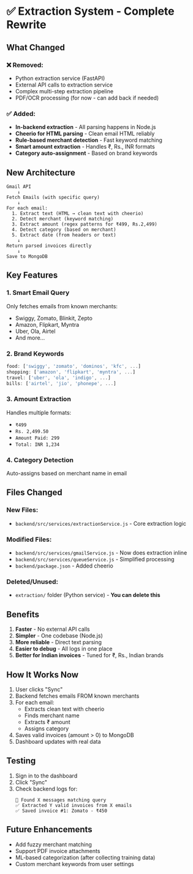 # ✅ Extraction System - Complete Rewrite

## What Changed

### ❌ **Removed:**
- Python extraction service (FastAPI)
- External API calls to extraction service
- Complex multi-step extraction pipeline
- PDF/OCR processing (for now - can add back if needed)

### ✅ **Added:**
- **In-backend extraction** - All parsing happens in Node.js
- **Cheerio for HTML parsing** - Clean email HTML reliably
- **Rule-based merchant detection** - Fast keyword matching
- **Smart amount extraction** - Handles ₹, Rs., INR formats
- **Category auto-assignment** - Based on brand keywords

## New Architecture

```
Gmail API
    ↓
Fetch Emails (with specific query)
    ↓
For each email:
  1. Extract text (HTML → clean text with cheerio)
  2. Detect merchant (keyword matching)
  3. Extract amount (regex patterns for ₹499, Rs.2,499)
  4. Detect category (based on merchant)
  5. Extract date (from headers or text)
    ↓
Return parsed invoices directly
    ↓
Save to MongoDB
```

## Key Features

### 1. **Smart Email Query**
Only fetches emails from known merchants:
- Swiggy, Zomato, Blinkit, Zepto
- Amazon, Flipkart, Myntra
- Uber, Ola, Airtel
- And more...

### 2. **Brand Keywords**
```javascript
food: ['swiggy', 'zomato', 'dominos', 'kfc', ...]
shopping: ['amazon', 'flipkart', 'myntra', ...]
travel: ['uber', 'ola', 'indigo', ...]
bills: ['airtel', 'jio', 'phonepe', ...]
```

### 3. **Amount Extraction**
Handles multiple formats:
- `₹499`
- `Rs. 2,499.50`
- `Amount Paid: 299`
- `Total: INR 1,234`

### 4. **Category Detection**
Auto-assigns based on merchant name in email

## Files Changed

### New Files:
- `backend/src/services/extractionService.js` - Core extraction logic

### Modified Files:
- `backend/src/services/gmailService.js` - Now does extraction inline
- `backend/src/services/queueService.js` - Simplified processing
- `backend/package.json` - Added cheerio

### Deleted/Unused:
- `extraction/` folder (Python service) - **You can delete this**

## Benefits

1. **Faster** - No external API calls
2. **Simpler** - One codebase (Node.js)
3. **More reliable** - Direct text parsing
4. **Easier to debug** - All logs in one place
5. **Better for Indian invoices** - Tuned for ₹, Rs., Indian brands

## How It Works Now

1. User clicks "Sync"
2. Backend fetches emails FROM known merchants
3. For each email:
   - Extracts clean text with cheerio
   - Finds merchant name
   - Extracts ₹ amount
   - Assigns category
4. Saves valid invoices (amount > 0) to MongoDB
5. Dashboard updates with real data

## Testing

1. Sign in to the dashboard
2. Click "Sync"
3. Check backend logs for:
   ```
   📧 Found X messages matching query
   ✅ Extracted Y valid invoices from X emails
   ✅ Saved invoice #1: Zomato - ₹450
   ```

## Future Enhancements

- Add fuzzy merchant matching
- Support PDF invoice attachments
- ML-based categorization (after collecting training data)
- Custom merchant keywords from user settings
